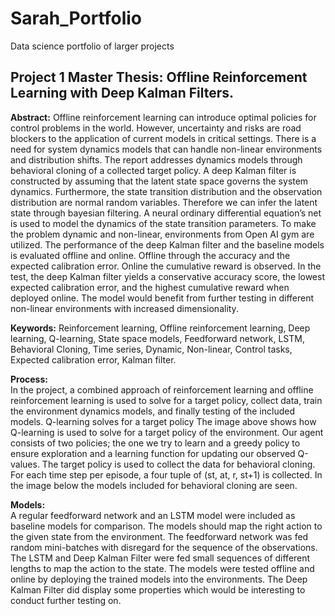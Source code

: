 # Sarah_Portfolio
Data science portfolio of larger projects

## Project 1 Master Thesis: Offline Reinforcement Learning with Deep Kalman Filters.

**Abstract:** Offline reinforcement learning can introduce optimal policies for control problems in the world. However, uncertainty and risks are road blockers to the application of current models in critical settings. There is a need for system dynamics models that can handle non-linear environments and distribution shifts. The report addresses dynamics models through behavioral cloning of a collected target policy. A deep Kalman filter is constructed by assuming that the latent state space governs the system dynamics. Furthermore, the state transition distribution and the observation distribution are normal random variables. Therefore we can infer the latent state through bayesian filtering. A neural ordinary differential equation’s net is used to model the dynamics of the state transition parameters. To make the problem dynamic and non-linear, environments from Open AI gym are utilized. The performance of the deep Kalman filter and the baseline models is evaluated offline and online. Offline through the accuracy and the expected calibration error. Online the cumulative reward is observed. In the test, the deep Kalman filter yields a conservative accuracy score, the lowest expected calibration error, and the highest cumulative reward when deployed online. The model would benefit from further testing in different non-linear environments with increased dimensionality.

**Keywords:** Reinforcement learning, Offline reinforcement learning, Deep learning, Q-learning, State space models, Feedforward network, LSTM, Behavioral Cloning, Time series, Dynamic, Non-linear, Control tasks, Expected calibration error, Kalman filter. 

**Process:**<br>
In the project, a combined approach of reinforcement learning and offline reinforcement learning is used to solve for a target policy, collect data, train the environment dynamics models, and finally testing of the included models.
Q-learning solves for a target policy
The image above shows how Q-learning is used to solve for a target policy of the environment. Our agent consists of two policies; the one we try to learn and a greedy policy to ensure exploration and a learning function for updating our observed Q-values. The target policy is used to collect the data for behavioral cloning. For each time step per episode, a four tuple of (st, at, r, st+1) is collected. In the image below the models included for behavioral cloning are seen.

**Models:**<br>
A regular feedforward network and an LSTM model were included as baseline models for comparison. The models should map the right action to the given state from the environment. The feedforward network was fed random mini-batches with disregard for the sequence of the observations. The LSTM and Deep Kalman Filter were fed small sequences of different lengths to map the action to the state. The models were tested offline and online by deploying the trained models into the environments. The Deep Kalman Filter did display some properties which would be interesting to conduct further testing on.

